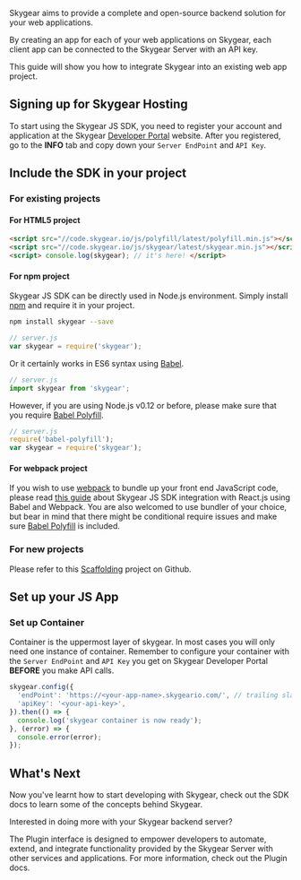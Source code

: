 Skygear aims to provide a complete and open-source backend solution for your web applications.

By creating an app for each of your web applications on Skygear, each client app can be connected to the Skygear Server with an API key.

This guide will show you how to integrate Skygear into an existing web app project.

<a name="sign-up-hosting"></a>
## Signing up for Skygear Hosting

To start using the Skygear JS SDK, you need to register your account and
application at the Skygear [Developer Portal](https://portal.skygear.io)
website. After you registered, go to the **INFO** tab and copy down your
`Server EndPoint` and `API Key`.


<a name="include-js-sdk"></a>
## Include the SDK in your project

### For existing projects

#### For HTML5 project

``` html
<script src="//code.skygear.io/js/polyfill/latest/polyfill.min.js"></script>
<script src="//code.skygear.io/js/skygear/latest/skygear.min.js"></script>
<script> console.log(skygear); // it's here! </script>
```

#### For npm project

Skygear JS SDK can be directly used in Node.js environment. Simply install
[npm](https://www.npmjs.com/package/skygear) and require it in your project.

``` bash
npm install skygear --save
```

``` javascript
// server.js
var skygear = require('skygear');
```

Or it certainly works in ES6 syntax using [Babel](https://babeljs.io/).

``` javascript
// server.js
import skygear from 'skygear';
```

However, if you are using Node.js v0.12 or before, please make sure that
you require [Babel Polyfill](https://babeljs.io/docs/usage/polyfill/).

``` javascript
// server.js
require('babel-polyfill');
var skygear = require('skygear');
```

#### For webpack project

If you wish to use [webpack](https://webpack.github.io/) to bundle up your
front end JavaScript code, please read [this guide](/js/guide/reactjs) about
Skygear JS SDK integration with React.js using Babel and Webpack. You are also
welcomed to use bundler of your choice, but bear in mind that there might be
conditional require issues and make sure
[Babel Polyfill](https://babeljs.io/docs/usage/polyfill/) is included.

### For new projects

Please refer to this [Scaffolding](/coming-soon) project on Github.

<a name="set-up-app"></a>
## Set up your JS App

<a name="container"></a>
### Set up Container

Container is the uppermost layer of skygear. In most cases you will only need
one instance of container. Remember to configure your container with the
`Server EndPoint` and `API Key` you get on Skygear Developer Portal **BEFORE**
you make API calls.

``` javascript
skygear.config({
  'endPoint': 'https://<your-app-name>.skygeario.com/', // trailing slash is required
  'apiKey': '<your-api-key>',
}).then(() => {
  console.log('skygear container is now ready');
}, (error) => {
  console.error(error);
});
```

<a name="whats-next"></a>
## What's Next

Now you've learnt how to start developing with Skygear, check out the SDK docs to learn some of the concepts behind Skygear.

Interested in doing more with your Skygear backend server?

The Plugin interface is designed to empower developers to automate, extend, and integrate functionality provided by the Skygear Server with other services and applications. For more information, check out the Plugin docs.
